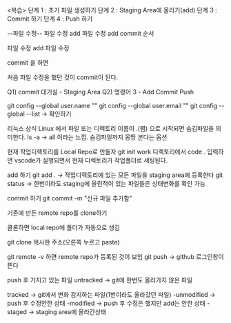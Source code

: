 <복습>
단계 1 : 초기 파일 생성하기
단계 2 : Staging Area에 올리기(add)
단계 3 : Commit 하기
단계 4 : Push 하기

--파일 수정--
파일 수정
add
파일 수정
add
commit 순서

파일 수정
add
파일 수정

commit 을 하면

처음 파일 수정을 했던 것이 commit이 된다.

Q1) commit 대기실 - Staging Area
Q2) 명령어 3 - Add Commit Push

git config --global user.name ""
git config --global user.email ""
git config --global --list -> 확인하기

리눅스 상식
Linux 에서 파일 또는 디렉토리 이름이 .(쩜) 으로 시작되면 숨김파일을 의미한다.
ls -a -> all 이라는 느낌. 숨김파일까지 몽땅 본다는 옵션

현재 작업디렉토리를  Local Repo로 만들자
git init
work 디렉토리에서 code . 입력하면 vscode가 실행되면서 현재 디렉토리가 작업폴더로 세팅된다.

add 하기
git add . -> 작업디렉토리에 있는 모든 파일을 staging area에 등록한다
git status -> 한번이라도 staging에 올린적이 있는 파일들은 상태변화를 확인 가능

commit 하기
git commit -m "신규 파일 추가함"

기존에 만든 remote repo를 clone하기

클론하면 local repo에 폴더가 자동으로 생김

git clone 복사한 주소(오른쪽 누르고 paste) 

git remote -v 하면 remote repo가 등록된 것이 보임
git push -> github 로그인창이 뜬다


push 후 가지고 있는 파일
untracked -> git에 한번도 올라가지 않은 파일

tracked -> git에서 변화 감지하는 파일(1번이라도 올라갔던 파일)
-unmodified -> push 후 수정안한 상태
-modified -> push 후 수정은 했지만 add는 안한 상태
-staged -> staging area에 올라간상태


